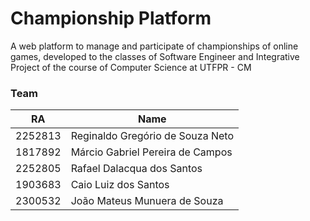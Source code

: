 # Championship Platform

A web platform to manage and participate of championships of online games, developed to the classes of Software Engineer and Integrative Project of the course of Computer Science at UTFPR - CM

### Team

|  RA   | Name |
| -------- | ------- |
| 2252813  |     Reginaldo Gregório de Souza Neto |
| 1817892 |     Márcio Gabriel Pereira de Campos |
| 2252805    |  Rafael Dalacqua dos Santos  |
|1903683  |  Caio Luiz dos Santos    |
| 2300532 |     João Mateus Munuera de Souza |


